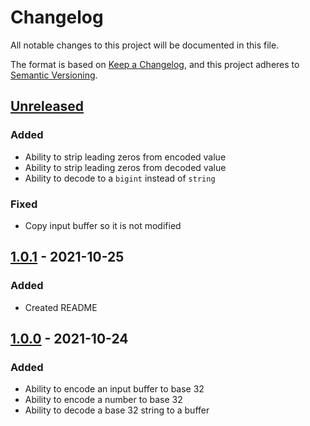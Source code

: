 # Changelog

All notable changes to this project will be documented in this file.

The format is based on [Keep a Changelog](https://keepachangelog.com/en/1.0.0/),
and this project adheres to [Semantic Versioning](https://semver.org/spec/v2.0.0.html).

## [Unreleased]

### Added

- Ability to strip leading zeros from encoded value
- Ability to strip leading zeros from decoded value
- Ability to decode to a `bigint` instead of `string`

### Fixed

- Copy input buffer so it is not modified

## [1.0.1] - 2021-10-25

### Added

- Created README

## [1.0.0] - 2021-10-24

### Added

- Ability to encode an input buffer to base 32
- Ability to encode a number to base 32
- Ability to decode a base 32 string to a buffer

[unreleased]: https://github.com/devbanana/crockford-base32/compare/1.0.1...HEAD
[1.0.1]: https://github.com/devbanana/crockford-base32/compare/1.0.0...1.0.1
[1.0.0]: https://github.com/devbanana/crockford-base32/releases/tag/1.0.0

